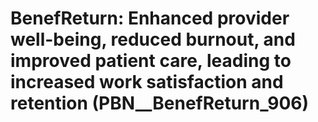 # BenefReturn: __Enhanced provider well-being, reduced burnout, and improved patient care, leading to increased work satisfaction and retention__ (PBN__BenefReturn_906)

